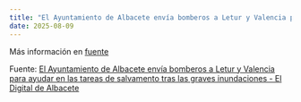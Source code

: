 ```yaml
---
title: "El Ayuntamiento de Albacete envía bomberos a Letur y Valencia para ayudar en las tareas de salvamento tras las graves inundaciones - El Digital de Albacete"
date: 2025-08-09
---
```


Más información en [fuente](https://news.google.com/rss/articles/CBMiigJBVV95cUxPcWZRb3dqeVRZV0g5Wk15d1drWjJMRVd4ZTg0aHhxWHpXdzF3bUtvWmtGQk9NbU9CUXNQdFBKZmtWY0pUcGRDNUVRcngwTXY5OFNGMzF2TVNBUmF0emIwRmcwT1gwRnVVdnYweDNyeHdQdEw3bUlrLS1pUkNMYjUwNkhPMkdLOTlfYlB3Tm0xQ0JoamJUNlN3Vmd3M2NaZUxOVUR0Z1BCdlFDeG1QVi1Nb2hCclh1Y2lydlhkRTRjOTVNSU9XS0xSaGxXLU1zZ010bHZjbTFkdVhYNUJsb3otYjdoSkdhcjIxY2I3N256X3dtXzB1bkJEV3VtQ0dYYzdsMmVfQ2d4THA0UQ?oc=5)

Fuente: [El Ayuntamiento de Albacete envía bomberos a Letur y Valencia para ayudar en las tareas de salvamento tras las graves inundaciones - El Digital de Albacete](https://news.google.com/rss/articles/CBMiigJBVV95cUxPcWZRb3dqeVRZV0g5Wk15d1drWjJMRVd4ZTg0aHhxWHpXdzF3bUtvWmtGQk9NbU9CUXNQdFBKZmtWY0pUcGRDNUVRcngwTXY5OFNGMzF2TVNBUmF0emIwRmcwT1gwRnVVdnYweDNyeHdQdEw3bUlrLS1pUkNMYjUwNkhPMkdLOTlfYlB3Tm0xQ0JoamJUNlN3Vmd3M2NaZUxOVUR0Z1BCdlFDeG1QVi1Nb2hCclh1Y2lydlhkRTRjOTVNSU9XS0xSaGxXLU1zZ010bHZjbTFkdVhYNUJsb3otYjdoSkdhcjIxY2I3N256X3dtXzB1bkJEV3VtQ0dYYzdsMmVfQ2d4THA0UQ?oc=5)
